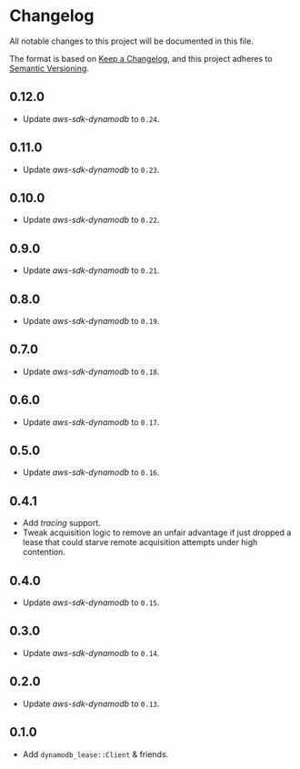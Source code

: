 # Changelog
All notable changes to this project will be documented in this file.

The format is based on [Keep a Changelog](https://keepachangelog.com/en/1.0.0/),
and this project adheres to [Semantic Versioning](https://semver.org/spec/v2.0.0.html).

## 0.12.0
* Update _aws-sdk-dynamodb_ to `0.24`.

## 0.11.0
* Update _aws-sdk-dynamodb_ to `0.23`.

## 0.10.0
* Update _aws-sdk-dynamodb_ to `0.22`.

## 0.9.0
* Update _aws-sdk-dynamodb_ to `0.21`.

## 0.8.0
* Update _aws-sdk-dynamodb_ to `0.19`.

## 0.7.0
* Update _aws-sdk-dynamodb_ to `0.18`.

## 0.6.0
* Update _aws-sdk-dynamodb_ to `0.17`.

## 0.5.0
* Update _aws-sdk-dynamodb_ to `0.16`.

## 0.4.1
* Add _tracing_ support.
* Tweak acquisition logic to remove an unfair advantage if just dropped a lease that could
  starve remote acquisition attempts under high contention.

## 0.4.0
* Update _aws-sdk-dynamodb_ to `0.15`.

## 0.3.0
* Update _aws-sdk-dynamodb_ to `0.14`.

## 0.2.0
* Update _aws-sdk-dynamodb_ to `0.13`.

## 0.1.0
* Add `dynamodb_lease::Client` & friends.
